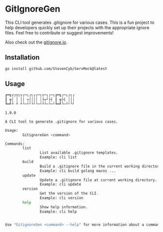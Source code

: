 # GitIgnoreGen

This CLI tool generates .gitignore for various cases. This is a fun project to help developers quickly set up their projects with the appropriate ignore files.
Feel free to contribute or suggest improvements!

Also check out the [gitignore.io](https://www.toptal.com/developers/gitignore).

## Installation
```bash
go install github.com/StevenCyb/ServMock@latest
```

## Usage
```bash
╔═╗┬┌┬┐┬┌─┐┌┐┌┌─┐┬─┐┌─┐╔═╗┌─┐┌┐┌
║ ╦│ │ ││ ┬││││ │├┬┘├┤ ║ ╦├┤ │││
╚═╝┴ ┴ ┴└─┘┘└┘└─┘┴└─└─┘╚═╝└─┘┘└┘

1.0.0

A CLI tool to generate .gitignore for various cases.

Usage: 
        GitignoreGen <command>

Commands:
        list
                List available .gitignore templates.
                Example: cli list
        build
                Build a .gitignore file in the current working directory.
                Example: cli build golang macos ...
        update
                Update a .gitignore file at current working directory.
                Example: cli update
        version
                Get the version of the CLI.
                Example: cli version
        help
                Show help information.
                Example: cli help


Use "GitignoreGen <command> --help" for more information about a command.
```
